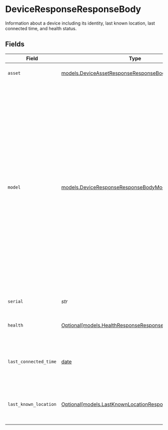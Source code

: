 # DeviceResponseResponseBody

Information about a device including its identity, last known location, last connected time, and health status.


## Fields

| Field                                                                                                                                                                                                                                                                                                              | Type                                                                                                                                                                                                                                                                                                               | Required                                                                                                                                                                                                                                                                                                           | Description                                                                                                                                                                                                                                                                                                        | Example                                                                                                                                                                                                                                                                                                            |
| ------------------------------------------------------------------------------------------------------------------------------------------------------------------------------------------------------------------------------------------------------------------------------------------------------------------ | ------------------------------------------------------------------------------------------------------------------------------------------------------------------------------------------------------------------------------------------------------------------------------------------------------------------ | ------------------------------------------------------------------------------------------------------------------------------------------------------------------------------------------------------------------------------------------------------------------------------------------------------------------ | ------------------------------------------------------------------------------------------------------------------------------------------------------------------------------------------------------------------------------------------------------------------------------------------------------------------ | ------------------------------------------------------------------------------------------------------------------------------------------------------------------------------------------------------------------------------------------------------------------------------------------------------------------ |
| `asset`                                                                                                                                                                                                                                                                                                            | [models.DeviceAssetResponseResponseBody](../models/deviceassetresponseresponsebody.md)                                                                                                                                                                                                                             | :heavy_check_mark:                                                                                                                                                                                                                                                                                                 | Asset that the device is tied to.                                                                                                                                                                                                                                                                                  |                                                                                                                                                                                                                                                                                                                    |
| `model`                                                                                                                                                                                                                                                                                                            | [models.DeviceResponseResponseBodyModel](../models/deviceresponseresponsebodymodel.md)                                                                                                                                                                                                                             | :heavy_check_mark:                                                                                                                                                                                                                                                                                                 | The product model name of the device.  Valid values: `AG24`, `AG24EU`, `AG26`, `AG26EU`, `AG45`, `AG45EU`, `AG46`, `AG46EU`, `AG46P`, `AG46PEU`, `AG51`, `AG51EU`, `AG52`, `AG52EU`, `AG53`, `AG53EU`, `CM31`, `CM32`, `CM33`, `CM34`, `VG34`, `VG34EU`, `VG34FN`, `VG34M`, `VG54EU`, `VG54NA`, `VG55EU`, `VG55NA` | AG24                                                                                                                                                                                                                                                                                                               |
| `serial`                                                                                                                                                                                                                                                                                                           | *str*                                                                                                                                                                                                                                                                                                              | :heavy_check_mark:                                                                                                                                                                                                                                                                                                 | The serial number of the device.                                                                                                                                                                                                                                                                                   | ABCD-123-EFG                                                                                                                                                                                                                                                                                                       |
| `health`                                                                                                                                                                                                                                                                                                           | [Optional[models.HealthResponseResponseBody]](../models/healthresponseresponsebody.md)                                                                                                                                                                                                                             | :heavy_minus_sign:                                                                                                                                                                                                                                                                                                 | Health information for the device.                                                                                                                                                                                                                                                                                 |                                                                                                                                                                                                                                                                                                                    |
| `last_connected_time`                                                                                                                                                                                                                                                                                              | [date](https://docs.python.org/3/library/datetime.html#date-objects)                                                                                                                                                                                                                                               | :heavy_minus_sign:                                                                                                                                                                                                                                                                                                 | The last time the device was connected, in RFC 3339 format.                                                                                                                                                                                                                                                        | 2019-06-13T19:08:25Z                                                                                                                                                                                                                                                                                               |
| `last_known_location`                                                                                                                                                                                                                                                                                              | [Optional[models.LastKnownLocationResponseResponseBody]](../models/lastknownlocationresponseresponsebody.md)                                                                                                                                                                                                       | :heavy_minus_sign:                                                                                                                                                                                                                                                                                                 | The most recent location information for the device.                                                                                                                                                                                                                                                               |                                                                                                                                                                                                                                                                                                                    |